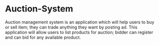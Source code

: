 # Auction-System
Auction management system is an application which will help users to buy or sell item; they can trade anything they want by posting ad. This application will allow users to list products for auction; bidder can register and can bid for any available product.
